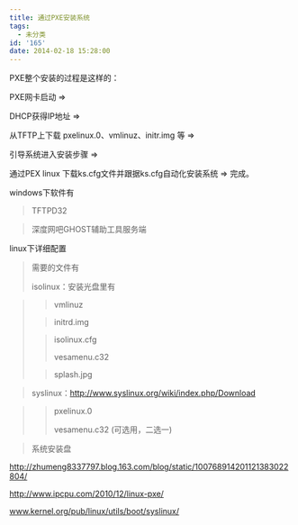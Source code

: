 ```yaml
---
title: 通过PXE安装系统
tags:
  - 未分类
id: '165'
date: 2014-02-18 15:28:00
---
```


PXE整个安装的过程是这样的：

PXE网卡启动 => 

DHCP获得IP地址 => 

从TFTP上下载 pxelinux.0、vmlinuz、initr.img 等 => 

引导系统进入安装步骤 => 

通过PEX linux 下载ks.cfg文件并跟据ks.cfg自动化安装系统 => 完成。

  

  

  

windows下软件有

> TFTPD32

> 深度网吧GHOST辅助工具服务端

>   

>   

linux下详细配置

> 需要的文件有
> 
> isolinux：安装光盘里有

> > vmlinuz
> 
> > initrd.img
> 
> > isolinux.cfg
> > 
> > vesamenu.c32
> 
> > splash.jpg

>   
> 
> syslinux：http://www.syslinux.org/wiki/index.php/Download

> > pxelinux.0
> > 
> > vesamenu.c32 (可选用，二选一)

> 系统安装盘

  

  

  

http://zhumeng8337797.blog.163.com/blog/static/100768914201121383022804/

http://www.ipcpu.com/2010/12/linux-pxe/

www.kernel.org/pub/linux/utils/boot/syslinux/